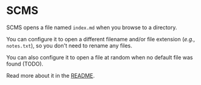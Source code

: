 # SCMS

SCMS opens a file named `index.md` when you browse to a directory.

You can configure it to open a different filename and/or file extension (*e.g.,* `notes.txt`),
so you don't need to rename any files.

You can also configure it to open a file at random when no default file was found (TODO).

Read more about it in the [README](readme).
